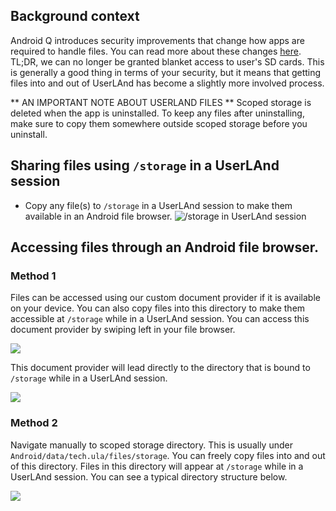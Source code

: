## Background context
Android Q introduces security improvements that change how apps are required to handle files. You can read more about these changes [here](https://developer.android.com/preview/privacy/scoped-storage). TL;DR, we can no longer be granted blanket access to user's SD cards. This is generally a good thing in terms of your security, but it means that getting files into and out of UserLAnd has become a slightly more involved process. 

** AN IMPORTANT NOTE ABOUT USERLAND FILES **
Scoped storage is deleted when the app is uninstalled. To keep any files after uninstalling, make sure to copy them somewhere outside scoped storage before you uninstall.

## Sharing files using `/storage` in a UserLAnd session
- Copy any file(s) to `/storage` in a UserLAnd session to make them available in an Android file browser.
![/storage in UserLAnd session](https://i.imgur.com/Iex1ES0.png)

## Accessing files through an Android file browser.

### Method 1
Files can be accessed using our custom document provider if it is available on your device. You can also copy files into this directory to make them accessible at `/storage` while in a UserLAnd session. You can access this document provider by swiping left in your file browser.

![](https://i.imgur.com/u5Ac6pt.png)

This document provider will lead directly to the directory that is bound to `/storage` while in a UserLAnd session.

![](https://i.imgur.com/O8dyXY4.png)

### Method 2
Navigate manually to scoped storage directory. This is usually under `Android/data/tech.ula/files/storage`.
You can freely copy files into and out of this directory. Files in this directory will appear at `/storage` while in a UserLAnd session. You can see a typical directory structure below.


![](https://i.imgur.com/SUX7c5M.png)